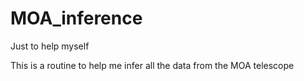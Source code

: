 # MOA_inference
Just to help myself 

This is a routine to help me infer all the data from the MOA telescope
